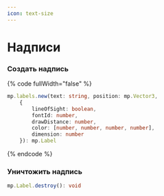 ```yaml
---
icon: text-size
---
```


# Надписи

### Создать надпись

{% code fullWidth="false" %}
```typescript
mp.labels.new(text: string, position: mp.Vector3, 
    { 
        lineOfSight: boolean, 
        fontId: number, 
        drawDistance: number, 
        color: [number, number, number, number], 
        dimension: number
    }): mp.Label
```
{% endcode %}

### Уничтожить надпись

```typescript
mp.Label.destroy(): void
```

